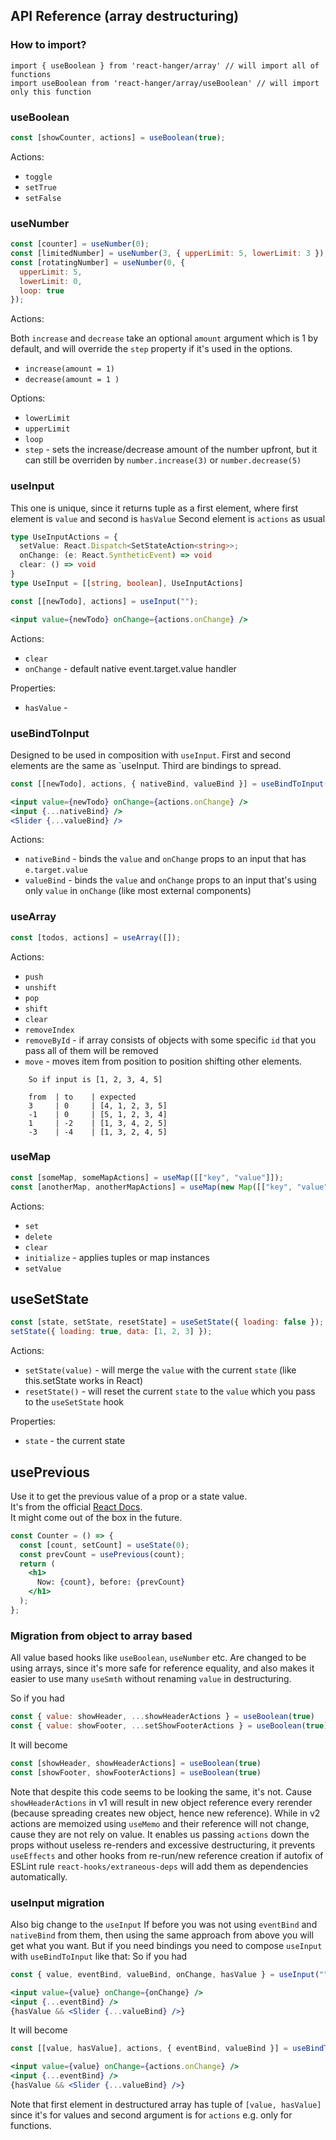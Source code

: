 ## API Reference (array destructuring)

### How to import?

```
import { useBoolean } from 'react-hanger/array' // will import all of functions
import useBoolean from 'react-hanger/array/useBoolean' // will import only this function
```

### useBoolean

```jsx
const [showCounter, actions] = useBoolean(true);
```

Actions:

- `toggle`
- `setTrue`
- `setFalse`

### useNumber

```jsx
const [counter] = useNumber(0);
const [limitedNumber] = useNumber(3, { upperLimit: 5, lowerLimit: 3 });
const [rotatingNumber] = useNumber(0, {
  upperLimit: 5,
  lowerLimit: 0,
  loop: true
});
```

Actions:

Both `increase` and `decrease` take an optional `amount` argument which is 1 by default, and will override the `step` property if it's used in the options.

- `increase(amount = 1)`
- `decrease(amount = 1 )`

Options:

- `lowerLimit`
- `upperLimit`
- `loop`
- `step` - sets the increase/decrease amount of the number upfront, but it can still be overriden by `number.increase(3)` or `number.decrease(5)`

### useInput

This one is unique, since it returns tuple as a first element, where first element is `value` and second is `hasValue`
Second element is `actions` as usual

```typescript
type UseInputActions = {
  setValue: React.Dispatch<SetStateAction<string>>;
  onChange: (e: React.SyntheticEvent) => void
  clear: () => void
}
type UseInput = [[string, boolean], UseInputActions]
```

```jsx
const [[newTodo], actions] = useInput("");
```

```jsx
<input value={newTodo} onChange={actions.onChange} />
```
Actions:

- `clear`
- `onChange` - default native event.target.value handler

Properties:

- `hasValue` -

### useBindToInput

Designed to be used in composition with `useInput`.
First and second elements are the same as `useInput.
Third are bindings to spread.

```jsx
const [[newTodo], actions, { nativeBind, valueBind }] = useBindToInput(useInput(""));
```

```jsx
<input value={newTodo} onChange={actions.onChange} />
<input {...nativeBind} />
<Slider {...valueBind} />
```

Actions:

- `nativeBind` - binds the `value` and `onChange` props to an input that has `e.target.value`
- `valueBind` - binds the `value` and `onChange` props to an input that's using only `value` in `onChange` (like most external components)

### useArray

```jsx
const [todos, actions] = useArray([]);
```

Actions:

- `push`
- `unshift`
- `pop`
- `shift`
- `clear`
- `removeIndex`
- `removeById` - if array consists of objects with some specific `id` that you pass
all of them will be removed
- `move` - moves item from position to position shifting other elements. 
```
    So if input is [1, 2, 3, 4, 5]
    
    from  | to    | expected
    3     | 0     | [4, 1, 2, 3, 5]
    -1    | 0     | [5, 1, 2, 3, 4]
    1     | -2    | [1, 3, 4, 2, 5]
    -3    | -4    | [1, 3, 2, 4, 5]
```

### useMap

```jsx
const [someMap, someMapActions] = useMap([["key", "value"]]);
const [anotherMap, anotherMapActions] = useMap(new Map([["key", "value"]]));
```

Actions:

- `set`
- `delete`
- `clear`
- `initialize` - applies tuples or map instances
- `setValue`
 

## useSetState

```jsx
const [state, setState, resetState] = useSetState({ loading: false });
setState({ loading: true, data: [1, 2, 3] });
```

Actions:

- `setState(value)` - will merge the `value` with the current `state` (like this.setState works in React)
- `resetState()` - will reset the current `state` to the `value` which you pass to the `useSetState` hook

Properties:

- `state` - the current state

## usePrevious

Use it to get the previous value of a prop or a state value.  
It's from the official [React Docs](https://reactjs.org/docs/hooks-faq.html#how-to-get-the-previous-props-or-state).  
It might come out of the box in the future.

```jsx
const Counter = () => {
  const [count, setCount] = useState(0);
  const prevCount = usePrevious(count);
  return (
    <h1>
      Now: {count}, before: {prevCount}
    </h1>
  );
};
```

### Migration from object to array based

All value based hooks like `useBoolean`, `useNumber` etc. Are changed to 
be using arrays, since it's more safe for reference equality, and also 
makes it easier to use many `useSmth` without renaming `value` in destructuring.

So if you had 
```javascript
const { value: showHeader, ...showHeaderActions } = useBoolean(true)
const { value: showFooter, ...setShowFooterActions } = useBoolean(true)
```
It will become
```javascript
const [showHeader, showHeaderActions] = useBoolean(true)
const [showFooter, showFooterActions] = useBoolean(true)
```

Note that despite this code seems to be looking the same, it's not. Cause `showHeaderActions` in v1 will result
in new object reference every rerender (because spreading creates new object, hence new reference). While in v2 actions are memoized 
using `useMemo` and their reference will not change, cause they are not rely on value.
It enables us passing `actions` down the props without useless re-renders and excessive destructuring, it prevents `useEffects` and
other hooks from re-run/new reference creation if autofix of ESLint rule `react-hooks/extraneous-deps` will add them as dependencies automatically.

### useInput migration
Also big change to the `useInput`
If before you was not using `eventBind` and `nativeBind` from them, then using the same approach from above
you will get what you want. 
But if you need bindings you need to compose `useInput` with `useBindToInput` like that:
So if you had
```jsx
const { value, eventBind, valueBind, onChange, hasValue } = useInput("")

<input value={value} onChange={onChange} />
<input {...eventBind} />
{hasValue && <Slider {...valueBind} />}
```
It will become
```jsx
const [[value, hasValue], actions, { eventBind, valueBind }] = useBindToInput(useInput(""))

<input value={value} onChange={actions.onChange} />
<input {...eventBind} />
{hasValue && <Slider {...valueBind} />}
```

Note that first element in destructured array has tuple of `[value, hasValue]` since it's for values
and second argument is for `actions` e.g. only for functions.